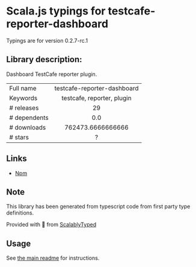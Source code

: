 
# Scala.js typings for testcafe-reporter-dashboard

Typings are for version 0.2.7-rc.1

## Library description:
Dashboard TestCafe reporter plugin.

|                    |                 |
| ------------------ | :-------------: |
| Full name          | testcafe-reporter-dashboard |
| Keywords           | testcafe, reporter, plugin |
| # releases         | 29 |
| # dependents       | 0.0 |
| # downloads        | 762473.6666666666 |
| # stars            | ? |

## Links
- [Npm](https://www.npmjs.com/package/testcafe-reporter-dashboard)
    


## Note
This library has been generated from typescript code from first party type definitions.

Provided with :purple_heart: from [ScalablyTyped](https://github.com/oyvindberg/ScalablyTyped)

## Usage
See [the main readme](../../readme.md) for instructions.


